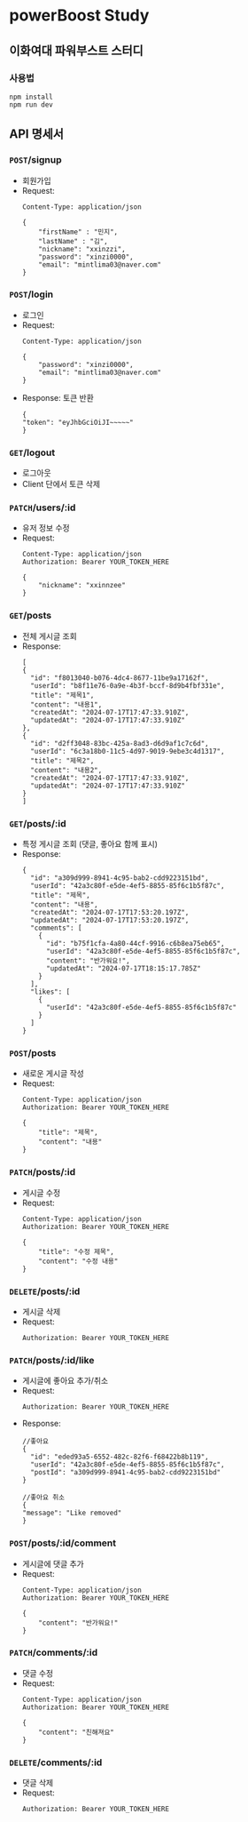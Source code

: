 # powerBoost Study
## 이화여대 파워부스트 스터디

### 사용법
```
npm install
npm run dev
```

## API 명세서

### `POST`/signup
- 회원가입
- Request:
  ```
  Content-Type: application/json
  
  {
      "firstName" : "민지",
      "lastName" : "김",
      "nickname": "xxinzzi",
      "password": "xinzi0000",
      "email": "mintlima03@naver.com"
  }
  ```

### `POST`/login
- 로그인
- Request:
  ```
  Content-Type: application/json
  
  {
      "password": "xinzi0000",
      "email": "mintlima03@naver.com"
  }
  ```
- Response: 토큰 반환
  ```
  {
  "token": "eyJhbGciOiJI~~~~~"
  }
  ```
  
### `GET`/logout
- 로그아웃
- Client 단에서 토큰 삭제

### `PATCH`/users/:id
- 유저 정보 수정
- Request:
  ```
  Content-Type: application/json
  Authorization: Bearer YOUR_TOKEN_HERE

  {
      "nickname": "xxinnzee"
  }
  ```
  
### `GET`/posts
- 전체 게시글 조회
- Response:
  ```
  [
  {
    "id": "f8013040-b076-4dc4-8677-11be9a17162f",
    "userId": "b8f11e76-0a9e-4b3f-bccf-8d9b4fbf331e",
    "title": "제목1",
    "content": "내용1",
    "createdAt": "2024-07-17T17:47:33.910Z",
    "updatedAt": "2024-07-17T17:47:33.910Z"
  },
  {
    "id": "d2ff3048-83bc-425a-8ad3-d6d9af1c7c6d",
    "userId": "6c3a18b0-11c5-4d97-9019-9ebe3c4d1317",
    "title": "제목2",
    "content": "내용2",
    "createdAt": "2024-07-17T17:47:33.910Z",
    "updatedAt": "2024-07-17T17:47:33.910Z"
  }
  ]
  ```

### `GET`/posts/:id
- 특정 게시글 조회 (댓글, 좋아요 함께 표시)
- Response:
  ```
  {
    "id": "a309d999-8941-4c95-bab2-cdd9223151bd",
    "userId": "42a3c80f-e5de-4ef5-8855-85f6c1b5f87c",
    "title": "제목",
    "content": "내용",
    "createdAt": "2024-07-17T17:53:20.197Z",
    "updatedAt": "2024-07-17T17:53:20.197Z",
    "comments": [
      {
        "id": "b75f1cfa-4a80-44cf-9916-c6b8ea75eb65",
        "userId": "42a3c80f-e5de-4ef5-8855-85f6c1b5f87c",
        "content": "반가워요!",
        "updatedAt": "2024-07-17T18:15:17.785Z"
      }
    ],
    "likes": [
      {
        "userId": "42a3c80f-e5de-4ef5-8855-85f6c1b5f87c"
      }
    ]
  }
  ```

### `POST`/posts
- 새로운 게시글 작성
- Request:
  ```
  Content-Type: application/json
  Authorization: Bearer YOUR_TOKEN_HERE
  
  {
      "title": "제목",
      "content": "내용"
  }
  ```

### `PATCH`/posts/:id
- 게시글 수정
- Request:
  ```
  Content-Type: application/json
  Authorization: Bearer YOUR_TOKEN_HERE
  
  {
      "title": "수정 제목",
      "content": "수정 내용"
  }
  ```

### `DELETE`/posts/:id
- 게시글 삭제
- Request:
  ```
  Authorization: Bearer YOUR_TOKEN_HERE
  ```

### `PATCH`/posts/:id/like
- 게시글에 좋아요 추가/취소
- Request:
  ```
  Authorization: Bearer YOUR_TOKEN_HERE
  ```
- Response:
  ```
  //좋아요
  {
    "id": "eded93a5-6552-482c-82f6-f68422b8b119",
    "userId": "42a3c80f-e5de-4ef5-8855-85f6c1b5f87c",
    "postId": "a309d999-8941-4c95-bab2-cdd9223151bd"
  }

  //좋아요 취소
  {
  "message": "Like removed"
  }
  ```
  
### `POST`/posts/:id/comment
- 게시글에 댓글 추가
- Request: 
  ```
  Content-Type: application/json
  Authorization: Bearer YOUR_TOKEN_HERE
  
  {
      "content": "반가워요!"
  }
  ```
  
### `PATCH`/comments/:id
- 댓글 수정
- Request: 
  ```
  Content-Type: application/json
  Authorization: Bearer YOUR_TOKEN_HERE
  
  {
      "content": "친해져요"
  }
  ```

### `DELETE`/comments/:id
- 댓글 삭제
- Request: 
  ```
  Authorization: Bearer YOUR_TOKEN_HERE
  ```

